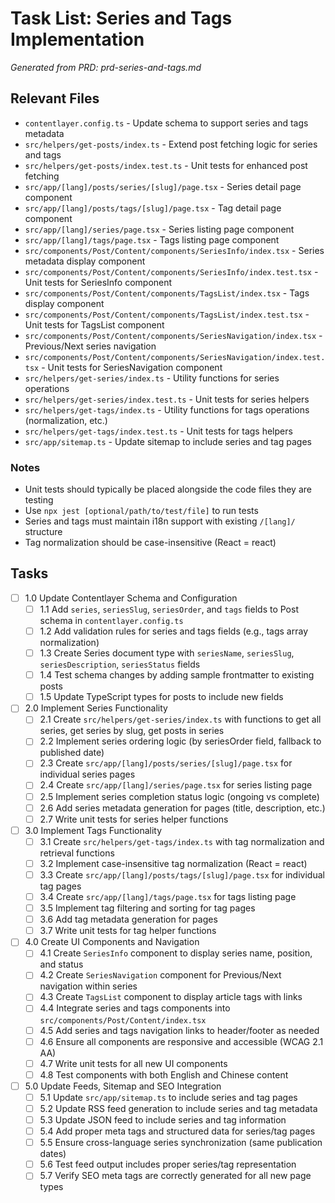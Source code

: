 # Task List: Series and Tags Implementation

*Generated from PRD: prd-series-and-tags.md*

## Relevant Files

- `contentlayer.config.ts` - Update schema to support series and tags metadata
- `src/helpers/get-posts/index.ts` - Extend post fetching logic for series and tags
- `src/helpers/get-posts/index.test.ts` - Unit tests for enhanced post fetching
- `src/app/[lang]/posts/series/[slug]/page.tsx` - Series detail page component
- `src/app/[lang]/posts/tags/[slug]/page.tsx` - Tag detail page component  
- `src/app/[lang]/series/page.tsx` - Series listing page component
- `src/app/[lang]/tags/page.tsx` - Tags listing page component
- `src/components/Post/Content/components/SeriesInfo/index.tsx` - Series metadata display component
- `src/components/Post/Content/components/SeriesInfo/index.test.tsx` - Unit tests for SeriesInfo component
- `src/components/Post/Content/components/TagsList/index.tsx` - Tags display component
- `src/components/Post/Content/components/TagsList/index.test.tsx` - Unit tests for TagsList component
- `src/components/Post/Content/components/SeriesNavigation/index.tsx` - Previous/Next series navigation
- `src/components/Post/Content/components/SeriesNavigation/index.test.tsx` - Unit tests for SeriesNavigation component
- `src/helpers/get-series/index.ts` - Utility functions for series operations
- `src/helpers/get-series/index.test.ts` - Unit tests for series helpers
- `src/helpers/get-tags/index.ts` - Utility functions for tags operations (normalization, etc.)
- `src/helpers/get-tags/index.test.ts` - Unit tests for tags helpers
- `src/app/sitemap.ts` - Update sitemap to include series and tag pages

### Notes

- Unit tests should typically be placed alongside the code files they are testing
- Use `npx jest [optional/path/to/test/file]` to run tests
- Series and tags must maintain i18n support with existing `/[lang]/` structure
- Tag normalization should be case-insensitive (React = react)

## Tasks

- [ ] 1.0 Update Contentlayer Schema and Configuration
  - [ ] 1.1 Add `series`, `seriesSlug`, `seriesOrder`, and `tags` fields to Post schema in `contentlayer.config.ts`
  - [ ] 1.2 Add validation rules for series and tags fields (e.g., tags array normalization)
  - [ ] 1.3 Create Series document type with `seriesName`, `seriesSlug`, `seriesDescription`, `seriesStatus` fields
  - [ ] 1.4 Test schema changes by adding sample frontmatter to existing posts
  - [ ] 1.5 Update TypeScript types for posts to include new fields

- [ ] 2.0 Implement Series Functionality  
  - [ ] 2.1 Create `src/helpers/get-series/index.ts` with functions to get all series, get series by slug, get posts in series
  - [ ] 2.2 Implement series ordering logic (by seriesOrder field, fallback to published date)
  - [ ] 2.3 Create `src/app/[lang]/posts/series/[slug]/page.tsx` for individual series pages
  - [ ] 2.4 Create `src/app/[lang]/series/page.tsx` for series listing page
  - [ ] 2.5 Implement series completion status logic (ongoing vs complete)
  - [ ] 2.6 Add series metadata generation for pages (title, description, etc.)
  - [ ] 2.7 Write unit tests for series helper functions

- [ ] 3.0 Implement Tags Functionality
  - [ ] 3.1 Create `src/helpers/get-tags/index.ts` with tag normalization and retrieval functions
  - [ ] 3.2 Implement case-insensitive tag normalization (React = react)
  - [ ] 3.3 Create `src/app/[lang]/posts/tags/[slug]/page.tsx` for individual tag pages
  - [ ] 3.4 Create `src/app/[lang]/tags/page.tsx` for tags listing page
  - [ ] 3.5 Implement tag filtering and sorting for tag pages
  - [ ] 3.6 Add tag metadata generation for pages
  - [ ] 3.7 Write unit tests for tag helper functions

- [ ] 4.0 Create UI Components and Navigation
  - [ ] 4.1 Create `SeriesInfo` component to display series name, position, and status
  - [ ] 4.2 Create `SeriesNavigation` component for Previous/Next navigation within series
  - [ ] 4.3 Create `TagsList` component to display article tags with links
  - [ ] 4.4 Integrate series and tags components into `src/components/Post/Content/index.tsx`
  - [ ] 4.5 Add series and tags navigation links to header/footer as needed
  - [ ] 4.6 Ensure all components are responsive and accessible (WCAG 2.1 AA)
  - [ ] 4.7 Write unit tests for all new UI components
  - [ ] 4.8 Test components with both English and Chinese content

- [ ] 5.0 Update Feeds, Sitemap and SEO Integration
  - [ ] 5.1 Update `src/app/sitemap.ts` to include series and tag pages
  - [ ] 5.2 Update RSS feed generation to include series and tag metadata
  - [ ] 5.3 Update JSON feed to include series and tag information
  - [ ] 5.4 Add proper meta tags and structured data for series/tag pages
  - [ ] 5.5 Ensure cross-language series synchronization (same publication dates)
  - [ ] 5.6 Test feed output includes proper series/tag representation
  - [ ] 5.7 Verify SEO meta tags are correctly generated for all new page types 